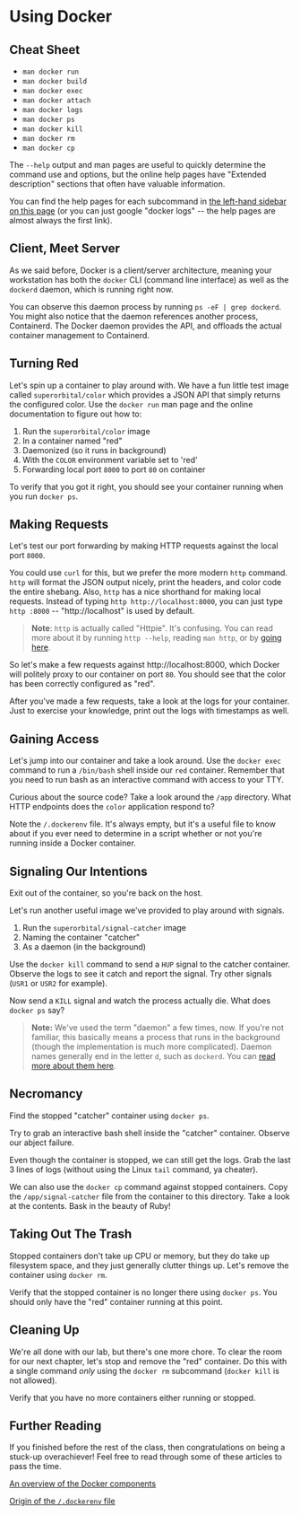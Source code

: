# Using Docker

## Cheat Sheet

* `man docker run`
* `man docker build`
* `man docker exec`
* `man docker attach`
* `man docker logs`
* `man docker ps`
* `man docker kill`
* `man docker rm`
* `man docker cp`

The `--help` output and man pages are useful to quickly determine the command
use and options, but the online help pages have "Extended description" sections
that often have valuable information.

You can find the help pages for each subcommand in [the left-hand sidebar on
this page](https://docs.docker.com/engine/reference/run/) (or you can just
google "docker logs" -- the help pages are almost always the first link).

## Client, Meet Server

As we said before, Docker is a client/server architecture, meaning your
workstation has both the `docker` CLI (command line interface) as well as the
`dockerd` daemon, which is running right now.

You can observe this daemon process by running `ps -eF | grep dockerd`.  You
might also notice that the daemon references another process, Containerd.  The
Docker daemon provides the API, and offloads the actual container management to
Containerd.

## Turning Red

Let's spin up a container to play around with.  We have a fun little test image
called `superorbital/color` which provides a JSON API that simply returns the
configured color.  Use the `docker run` man page and the online documentation
to figure out how to:

1. Run the `superorbital/color` image
2. In a container named "red"
3. Daemonized (so it runs in background)
4. With the `COLOR` environment variable set to 'red'
5. Forwarding local port `8000` to port `80` on container

To verify that you got it right, you should see your container running when you
run `docker ps`.

## Making Requests

Let's test our port forwarding by making HTTP requests against the local port
`8000`.

You could use `curl` for this, but we prefer the more modern `http` command.
`http` will format the JSON output nicely, print the headers, and color code
the entire shebang.  Also, `http` has a nice shorthand for making local
requests.  Instead of typing `http http://localhost:8000`, you can just type
`http :8000` -- "http://localhost" is used by default.

> **Note**: `http` is actually called "Httpie". It's confusing. You can read
> more about it by running `http --help`, reading `man http`, or by
> [going here](https://httpie.org/).

So let's make a few requests against http://localhost:8000, which Docker will
politely proxy to our container on port `80`.  You should see that the color
has been correctly configured as "red".

After you've made a few requests, take a look at the logs for your container.
Just to exercise your knowledge, print out the logs with timestamps as well.

## Gaining Access

Let's jump into our container and take a look around.  Use the `docker exec`
command to run a `/bin/bash` shell inside our `red` container.  Remember that
you need to run bash as an interactive command with access to your TTY.

Curious about the source code?  Take a look around the `/app` directory.  What
HTTP endpoints does the `color` application respond to?

Note the `/.dockerenv` file.  It's always empty, but it's a useful file to know
about if you ever need to determine in a script whether or not you're running
inside a Docker container.

## Signaling Our Intentions

Exit out of the container, so you're back on the host.

Let's run another useful image we've provided to play around with signals.

1. Run the `superorbital/signal-catcher` image
2. Naming the container "catcher"
3. As a daemon (in the background)

Use the `docker kill` command to send a `HUP` signal to the catcher container.
Observe the logs to see it catch and report the signal.  Try other signals
(`USR1` or `USR2` for example).

Now send a `KILL` signal and watch the process actually die.  What does `docker
ps` say?

> **Note:**  We've used the term "daemon" a few times, now.  If you're not
> familiar, this basically means a process that runs in the background (though
> the implementation is much more complicated).  Daemon names generally end in
> the letter `d`, such as `dockerd`. You can [read more about them here](https://en.wikipedia.org/wiki/Daemon_%28computing%29).

## Necromancy

Find the stopped "catcher" container using `docker ps`.

Try to grab an interactive bash shell inside the "catcher" container.  Observe
our abject failure.

Even though the container is stopped, we can still get the logs.  Grab the last
3 lines of logs (without using the Linux `tail` command, ya cheater).

We can also use the `docker cp` command against stopped containers. Copy the
`/app/signal-catcher` file from the container to this directory.  Take a look
at the contents.  Bask in the beauty of Ruby!

## Taking Out The Trash

Stopped containers don't take up CPU or memory, but they do take up filesystem
space, and they just generally clutter things up.  Let's remove the container
using `docker rm`.

Verify that the stopped container is no longer there using `docker ps`. You
should only have the "red" container running at this point.

## Cleaning Up

We're all done with our lab, but there's one more chore.  To clear the room for
our next chapter, let's stop and remove the "red" container.  Do this with a
single command _only_ using the `docker rm` subcommand (`docker kill` is not
allowed).

Verify that you have no more containers either running or stopped.

## Further Reading

If you finished before the rest of the class, then congratulations on being a
stuck-up overachiever!  Feel free to read through some of these articles to
pass the time.

[An overview of the Docker components](http://alexander.holbreich.org/docker-components-explained/)

[Origin of the `/.dockerenv`
file](https://superuser.com/questions/1021834/what-are-dockerenv-and-dockerinit)
